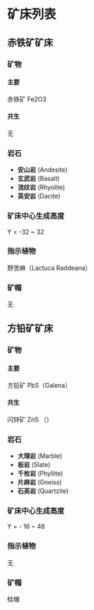# 矿床列表

## 赤铁矿矿床

### 矿物

#### 主要
赤铁矿 Fe2O3 

#### 共生
无

### 岩石
- **安山岩** (Andesite)
- **玄武岩** (Basalt)
- **流纹岩** (Rhyolite)
- **英安岩** (Dacite)

### 矿床中心生成高度
Y = -32 ~ 32

### 指示植物
野苦麻（Lactuca Raddeana）

### 矿帽
无

## 方铅矿矿床

### 矿物

#### 主要
方铅矿 PbS（Galena）

#### 共生
闪锌矿 ZnS （）

### 岩石
- **大理岩** (Marble)
- **板岩** (Slate)
- **千枚岩** (Phyllite)
- **片麻岩** (Gneiss)
- **石英岩** (Quartzite)

### 矿床中心生成高度
Y = - 16 ~ 48

### 指示植物
无

### 矿帽
硅帽